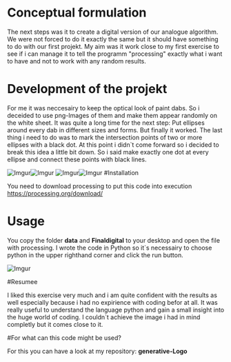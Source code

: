 # Conceptual formulation

The next steps was it to create a digital version of our analogue algorithm. 
We were not forced to do it exactly the same but it should have something to do with our first projekt.
My aim was it work close to my first exercise to see if i can manage it to tell the programm "processing" 
exactly what i want to have and not to work with any random results.

# Development of the projekt

For me it was neccesairy to keep the optical look of paint dabs. 
So i deceided to use png-Images of them and make them appear randomly on the white sheet. It was quite a long time for the next step: Put ellipses around every dab in different sizes and forms. But finally it worked.
The last thing i need to do was to mark the intersection points of two or more ellipses with a black dot. At this point i didn`t come forward so i decided to break this idea a little bit down. So i said make exactly one dot at every ellipse and connect these points with black lines. 

![Imgur](http://i.imgur.com/422dkN8.jpg)![Imgur](http://i.imgur.com/0M7uopc.jpg)
![Imgur](http://i.imgur.com/jrTtyg5.jpg)![Imgur](http://i.imgur.com/SDjCsJA.jpg)
#Installation

You need to download processing to put this code into execution
https://processing.org/download/

# Usage
You copy the folder **data** and **Finaldigital** to your desktop and open the file with processing.
I wrote the code in Python so it`s necessairy to choose python in the upper righthand corner and click the run button. 

![Imgur](http://i.imgur.com/mp9Ec2U.png)

#Resumee

I liked this exercise very much and i am quite confident with the results as well
especially because i had no expirience with coding befor at all. It was really useful to understand the language python and gain a small insight into the huge world of coding. I couldn`t achieve the image i had in mind completly but it comes close to it.

#For what can this code might be used?

For this you can have a look at my repository: **generative-Logo**


